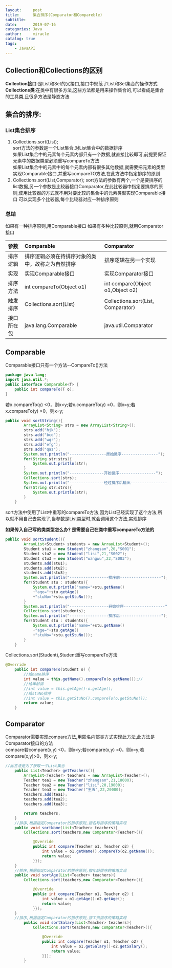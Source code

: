 ```yaml
---
layout:     post
title:      集合排序(Comparator和Compareble)
subtitle:   
date:       2019-07-16
categories: Java
author:     miracle
catalog: true
tags:
    - JavaAPI
---
```


## Collection和Collections的区别

 **Collection接口**:是List和Set的父接口,接口中规范了List和Set集合的操作方式  
 **Collections类**:在类中有很多方法,这些方法都是用来操作集合的,可以看成是集合的工具类,且很多方法是静态方法

## 集合的排序:

### List集合排序

1. Collections.sort(List);  
 sort方法的参数是一个List集合,对List集合中的数据排序  
 如果List集合中的元素每个元素内部只有一个数据,就直接比较即可,前提要保证元素中的数据类型必须重写compareTo方法  
 如果List集合中的元素中的每个元素内部有很多其他数据,就需要把元素的类型实现Comparable接口,并重写compareTO方法,在此方法中指定排序的原则
2. Collections.sort(List,Comparator);
 sort方法的参数有两个,一个是要排序的list数据,另一个参数是比较器接口Comparator,在此比较器中指定要排序的原则,使用比较器的方式就不用对要比较的集合中的元素类型实现Comparable接口
 可以实现多个比较器,每个比较器对应一种排序原则

### 总结  
 如果有一种排序原则,用Comparable接口
 如果有多种比较原则,就用Comparator接口


| 参数 | Comparable | Comparator |
| :------ |:--- | :--- |
| 排序逻辑 | 排序逻辑必须在待排序对象的类中，故称之为自然排序 | 排序逻辑在另一个实现 |
| 实现 | 实现Comparable接口 | 实现Comparator接口 |
| 排序方法 | int compareTo(Object o1) | int compare(Object o1,Object o2) |
| 触发排序 | Collections.sort(List) | Collections.sort(List, Comparator) |
| 接口所在包 | java.lang.Comparable | java.util.Comparator |

## Comparable

Comparable接口只有一个方法--CompareTo()方法  

```java
package java.lang;
import java.util.*;
public interface Comparable<T> {
    public int compareTo(T o);
}
```

若x.compareTo(y) <0，则x<y;若x.compareTo(y) =0，则x=y;若x.compareTo(y) >0，则x=y;

```java
public void sortString(){
		ArrayList<String> strs = new ArrayList<String>();
		strs.add("hjk");
		strs.add("bcd");
		strs.add("wqr");
		strs.add("efg");
		strs.add("qaz");
		System.out.println("----------------原始循序----------------");
		for(String str:strs){
			System.out.println(str);
		}
		System.out.println("---------------开始循序----------------");
		Collections.sort(strs);
		System.out.println("---------------经过排序后输出----------------");
		for(String str:strs){
			System.out.println(str);
		}
	}
```
sort方法中使用了List中重写的compareTo方法,因为List已经实现了这个方法,所以就不用自己去实现了,当参数是List类型时,就会调用这个方法,实现排序  

**如果传入自己写的类类型怎么办?   是需要自己在类中重写compareTo方法的**

```java
public void sortStudent(){
		ArrayList<Student> students = new ArrayList<Student>();
		Student stu1 = new Student("zhangsan",20,"S001");
		Student stu2 = new Student("lisi",21,"S002");
		Student stu3 = new Student("wangwu",22,"S003");
		students.add(stu1);
		students.add(stu2);
		students.add(stu3);
		System.out.println("-----------------排序前------------------");
		for(Student stu : students){
			System.out.println("name="+stu.getName()
			+"age="+stu.getAge()
			+"stuNo="+stu.getStuNo());
		}
		System.out.println("-----------------开始排序------------------");
		Collections.sort(students);
		System.out.println("-----------------排序后------------------");
		for(Student stu : students){
			System.out.println("name="+stu.getName()
			+"age="+stu.getAge()
			+"stuNo="+stu.getStuNo());
		}
	}
```

Collections.sort(Student),Student重写compareTo方法

```java
@Override
	public int compareTo(Student o) {
		//给name排序
		int value = this.getName().compareTo(o.getName());//
		//给年龄排
		//int value = this.getAge()-o.getAge();
		//给stuNo排序
		//int value = this.getStuNo().compareTo(o.getStuNo());
		return value;
	}
```

## Comparator

Comparator需要实现compare方法,用匿名内部类方式实现此方法,此方法是Comparator接口的方法  
compare若compare(x,y) <0，则x<y;若compare(x,y) =0，则x=y;若compare(x,y)>0，则x=y;

```java
//此方法是为了获取一个List集合
	public List<Teacher> getTeachers(){
		ArrayList<Teacher> teachers = new ArrayList<Teacher>();
		Teacher tea1 = new Teacher("zhangsan",21,18000);
		Teacher tea2 = new Teacher("lisi",20,19000);
		Teacher tea3 = new Teacher("王五",22,20000);
		teachers.add(tea1);
		teachers.add(tea2);
		teachers.add(tea3);

		return teachers;
	}
	//排序,根据指定Comparator的排序原则,按名称排序的策略实现
	public void sortName(List<Teacher> teachers){
		Collections.sort(teachers,new Comparator<Teacher>(){

			@Override
			public int compare(Teacher o1, Teacher o2) {
				int value = o1.getName().compareTo(o2.getName());
				return value;
			}});
	}
	//排序,根据指定Comparator的排序原则,按年龄排序的策略实现
	public void sortAge(List<Teacher> teachers){
		Collections.sort(teachers,new Comparator<Teacher>(){

			@Override
			public int compare(Teacher o1, Teacher o2) {
				int value = o1.getAge()-o2.getAge();
				return value;
			}});
	}
	//排序,根据指定Comparator的排序原则,按工资排序的策略实现
		public void sortSalary(List<Teacher> teachers){
			Collections.sort(teachers,new Comparator<Teacher>(){

				@Override
				public int compare(Teacher o1, Teacher o2) {
					int value = o1.getSalary()-o2.getSalary();
					return value;
				}});
		}
```





